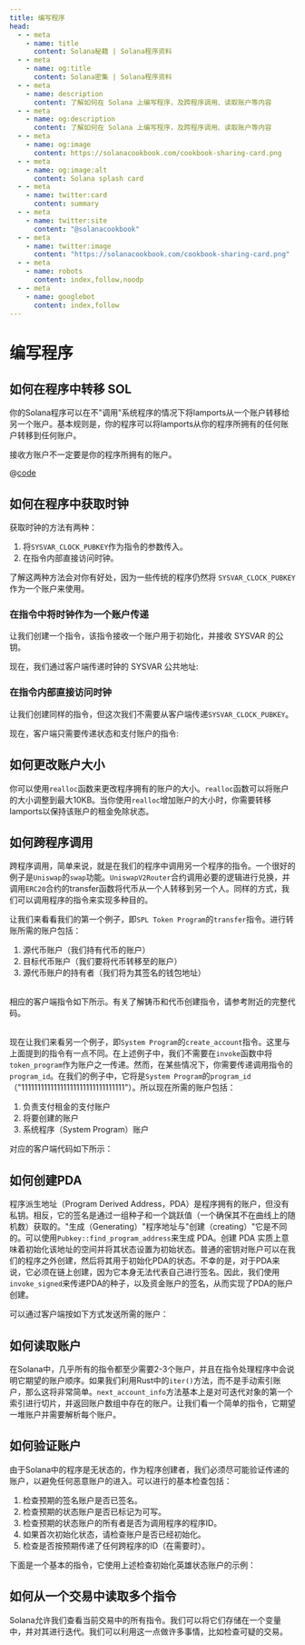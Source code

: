 ```yaml
---
title: 编写程序
head:
  - - meta
    - name: title
      content: Solana秘籍 | Solana程序资料
  - - meta
    - name: og:title
      content: Solana密集 | Solana程序资料
  - - meta
    - name: description
      content: 了解如何在 Solana 上编写程序，及跨程序调用、读取账户等内容
  - - meta
    - name: og:description
      content: 了解如何在 Solana 上编写程序，及跨程序调用、读取账户等内容
  - - meta
    - name: og:image
      content: https://solanacookbook.com/cookbook-sharing-card.png
  - - meta
    - name: og:image:alt
      content: Solana splash card
  - - meta
    - name: twitter:card
      content: summary
  - - meta
    - name: twitter:site
      content: "@solanacookbook"
  - - meta
    - name: twitter:image
      content: "https://solanacookbook.com/cookbook-sharing-card.png"
  - - meta
    - name: robots
      content: index,follow,noodp
  - - meta
    - name: googlebot
      content: index,follow
---
```


# 编写程序

## 如何在程序中转移 SOL 

你的Solana程序可以在不"调用"系统程序的情况下将lamports从一个账户转移给另一个账户。基本规则是，你的程序可以将lamports从你的程序所拥有的任何账户转移到任何账户。

接收方账户不一定要是你的程序所拥有的账户。

<CodeGroup>
  <CodeGroupItem title="Program">

@[code](@/code/programs/transferring-lamports/transferring-lamports.rs)

  </CodeGroupItem>
</CodeGroup>

## 如何在程序中获取时钟

获取时钟的方法有两种：

1. 将`SYSVAR_CLOCK_PUBKEY`作为指令的参数传入。
2. 在指令内部直接访问时钟。

了解这两种方法会对你有好处，因为一些传统的程序仍然将 `SYSVAR_CLOCK_PUBKEY` 作为一个账户来使用。

### 在指令中将时钟作为一个账户传递

让我们创建一个指令，该指令接收一个账户用于初始化，并接收 SYSVAR 的公钥。

<SolanaCodeGroup>
  <SolanaCodeGroupItem title="Rust" active>

  <template v-slot:default>

@[code](@/code/programs/get-clock/method-one/program/src/lib.rs)

  </template>

  <template v-slot:preview>

@[code](@/code/programs/get-clock/method-one/program/src/lib.preview.rs)

  </template>

  </SolanaCodeGroupItem>
</SolanaCodeGroup>

现在，我们通过客户端传递时钟的 SYSVAR 公共地址:

<SolanaCodeGroup>
  <SolanaCodeGroupItem title="TS" active>

  <template v-slot:default>

@[code](@/code/programs/get-clock/method-one/client/main.en.ts)

  </template>

  <template v-slot:preview>

@[code](@/code/programs/get-clock/method-one/client/main.preview.en.ts)

  </template>

  </SolanaCodeGroupItem>
</SolanaCodeGroup>

### 在指令内部直接访问时钟

让我们创建同样的指令，但这次我们不需要从客户端传递`SYSVAR_CLOCK_PUBKEY`。

<SolanaCodeGroup>
  <SolanaCodeGroupItem title="Rust" active>

  <template v-slot:default>

@[code](@/code/programs/get-clock/method-two/program/src/lib.rs)

  </template>

  <template v-slot:preview>

@[code](@/code/programs/get-clock/method-two/program/src/lib.preview.rs)

  </template>

  </SolanaCodeGroupItem>
</SolanaCodeGroup>

现在，客户端只需要传递状态和支付账户的指令:

<SolanaCodeGroup>
  <SolanaCodeGroupItem title="TS" active>

  <template v-slot:default>

@[code](@/code/programs/get-clock/method-two/client/main.en.ts)

  </template>

  <template v-slot:preview>

@[code](@/code/programs/get-clock/method-two/client/main.preview.en.ts)

  </template>

  </SolanaCodeGroupItem>
</SolanaCodeGroup>

## 如何更改账户大小

你可以使用`realloc`函数来更改程序拥有的账户的大小。`realloc`函数可以将账户的大小调整到最大10KB。当你使用`realloc`增加账户的大小时，你需要转移lamports以保持该账户的租金免除状态。

<SolanaCodeGroup>
  <SolanaCodeGroupItem title="Rust" active>

  <template v-slot:default>

@[code](@/code/programs/realloc/realloc.en.rs)

  </template>

  <template v-slot:preview>

@[code](@/code/programs/realloc/realloc.preview.en.rs)

  </template>

  </SolanaCodeGroupItem>
</SolanaCodeGroup>

## 如何跨程序调用

跨程序调用，简单来说，就是在我们的程序中调用另一个程序的指令。一个很好的例子是`Uniswap`的`swap`功能。`UniswapV2Router`合约调用必要的逻辑进行兑换，并调用`ERC20`合约的transfer函数将代币从一个人转移到另一个人。同样的方式，我们可以调用程序的指令来实现多种目的。

让我们来看看我们的第一个例子，即`SPL Token Program`的`transfer`指令。进行转账所需的账户包括：

1. 源代币账户（我们持有代币的账户）
2. 目标代币账户（我们要将代币转移至的账户）
3. 源代币账户的持有者（我们将为其签名的钱包地址）

<SolanaCodeGroup>
  <SolanaCodeGroupItem title="Rust" active>

  <template v-slot:default>

@[code](@/code/programs/cpi-transfer/program/src/lib.rs)

  </template>

  <template v-slot:preview>

@[code](@/code/programs/cpi-transfer/program/src/lib.preview.rs)

  </template>

  </SolanaCodeGroupItem>
</SolanaCodeGroup>
<br />
相应的客户端指令如下所示。有关了解铸币和代币创建指令，请参考附近的完整代码。
<br />
<br />
<SolanaCodeGroup>
  <SolanaCodeGroupItem title="TS" active>

  <template v-slot:default>

@[code](@/code/programs/cpi-transfer/client/main.en.ts)

  </template>

  <template v-slot:preview>

@[code](@/code/programs/cpi-transfer/client/main.preview.en.ts)

  </template>

  </SolanaCodeGroupItem>
</SolanaCodeGroup>

现在让我们来看另一个例子，即`System Program`的`create_account`指令。这里与上面提到的指令有一点不同。在上述例子中，我们不需要在`invoke`函数中将`token_program`作为账户之一传递。然而，在某些情况下，你需要传递调用指令的`program_id`。在我们的例子中，它将是`System Program`的`program_id`（"11111111111111111111111111111111"）。所以现在所需的账户包括：

1. 负责支付租金的支付账户
2. 将要创建的账户
3. 系统程序（System Program）账户

<SolanaCodeGroup>
  <SolanaCodeGroupItem title="Rust" active>

  <template v-slot:default>

@[code](@/code/programs/cpi-transfer/program-system/src/lib.rs)

  </template>

  <template v-slot:preview>

@[code](@/code/programs/cpi-transfer/program-system/src/lib.preview.rs)

  </template>

  </SolanaCodeGroupItem>
</SolanaCodeGroup>

对应的客户端代码如下所示：

<SolanaCodeGroup>
  <SolanaCodeGroupItem title="TS" active>

  <template v-slot:default>

@[code](@/code/programs/cpi-transfer/client-system/main.en.ts)

  </template>

  <template v-slot:preview>

@[code](@/code/programs/cpi-transfer/client-system/main.preview.en.ts)

  </template>

  </SolanaCodeGroupItem>
</SolanaCodeGroup>

## 如何创建PDA

程序派生地址（Program Derived Address，PDA）是程序拥有的账户，但没有私钥。相反，它的签名是通过一组种子和一个跳跃值（一个确保其不在曲线上的随机数）获取的。"生成（Generating）"程序地址与"创建（creating）"它是不同的。可以使用`Pubkey::find_program_address`来生成 PDA。创建 PDA 实质上意味着初始化该地址的空间并将其状态设置为初始状态。普通的密钥对账户可以在我们的程序之外创建，然后将其用于初始化PDA的状态。不幸的是，对于PDA来说，它必须在链上创建，因为它本身无法代表自己进行签名。因此，我们使用`invoke_signed`来传递PDA的种子，以及资金账户的签名，从而实现了PDA的账户创建。

<SolanaCodeGroup>
  <SolanaCodeGroupItem title="Rust" active>

  <template v-slot:default>

@[code](@/code/programs/create-pda/program/src/lib.rs)

  </template>

  <template v-slot:preview>

@[code](@/code/programs/create-pda/program/src/lib.preview.rs)

  </template>

  </SolanaCodeGroupItem>
</SolanaCodeGroup>

可以通过客户端按如下方式发送所需的账户：

<SolanaCodeGroup>
  <SolanaCodeGroupItem title="TS" active>

  <template v-slot:default>

@[code](@/code/programs/create-pda/client/main.en.ts)

  </template>

  <template v-slot:preview>

@[code](@/code/programs/create-pda/client/main.preview.en.ts)

  </template>

  </SolanaCodeGroupItem>
</SolanaCodeGroup>

## 如何读取账户

在Solana中，几乎所有的指令都至少需要2-3个账户，并且在指令处理程序中会说明它期望的账户顺序。如果我们利用Rust中的`iter()`方法，而不是手动索引账户，那么这将非常简单。`next_account_info`方法基本上是对可迭代对象的第一个索引进行切片，并返回账户数组中存在的账户。让我们看一个简单的指令，它期望一堆账户并需要解析每个账户。

<SolanaCodeGroup>
  <SolanaCodeGroupItem title="Rust" active>

  <template v-slot:default>

@[code](@/code/programs/read-account/program/src/lib.rs)

  </template>

  <template v-slot:preview>

@[code](@/code/programs/read-account/program/src/lib.preview.rs)

  </template>

  </SolanaCodeGroupItem>
</SolanaCodeGroup>

## 如何验证账户

由于Solana中的程序是无状态的，作为程序创建者，我们必须尽可能验证传递的账户，以避免任何恶意账户的进入。可以进行的基本检查包括：

1. 检查预期的签名账户是否已签名。
2. 检查预期的状态账户是否已标记为可写。
3. 检查预期的状态账户的所有者是否为调用程序的程序ID。
4. 如果首次初始化状态，请检查账户是否已经初始化。
5. 检查是否按预期传递了任何跨程序的ID（在需要时）。

下面是一个基本的指令，它使用上述检查初始化英雄状态账户的示例：

<SolanaCodeGroup>
  <SolanaCodeGroupItem title="Rust" active>

  <template v-slot:default>

@[code](@/code/programs/verify-account/program/src/lib.rs)

  </template>

  <template v-slot:preview>

@[code](@/code/programs/verify-account/program/src/lib.preview.rs)

  </template>

  </SolanaCodeGroupItem>
</SolanaCodeGroup>

## 如何从一个交易中读取多个指令 

Solana允许我们查看当前交易中的所有指令。我们可以将它们存储在一个变量中，并对其进行迭代。我们可以利用这一点做许多事情，比如检查可疑的交易。

<SolanaCodeGroup>
  <SolanaCodeGroupItem title="Rust" active>

  <template v-slot:default>

@[code](@/code/programs/read-multiple-instructions/program/lib.rs)

  </template>

  <template v-slot:preview>
  
@[code](@/code/programs/read-multiple-instructions/program/lib.preview.rs)

  </template>

  </SolanaCodeGroupItem>
</SolanaCodeGroup>
